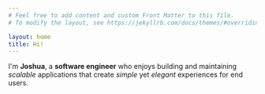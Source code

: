 ```yaml
---
# Feel free to add content and custom Front Matter to this file.
# To modify the layout, see https://jekyllrb.com/docs/themes/#overriding-theme-defaults

layout: home
title: Hi!
---
```


I'm **Joshua**, a **software engineer** who enjoys building and maintaining
*scalable* applications that create *simple* yet *elegant* experiences for end
users.

  <a href="https://www.linkedin.com/in/joshua-odeyemi-88296715b">
    <svg class="svg-icon"><use xlink:href="{{ '/assets/minima-social-icons.svg#linkedin' | relative_url }}"></use></svg>
  <a href="https://www.github.com/joshuamango">
    <svg class="svg-icon"><use xlink:href="{{ '/assets/minima-social-icons.svg#github' | relative_url }}"></use></svg>
  <a href="https://stackoverflow.com/users/11262557/joshuamango">
    <svg class="svg-icon"><use xlink:href="{{ '/assets/minima-social-icons.svg#stackoverflow' | relative_url }}"></use></svg>

